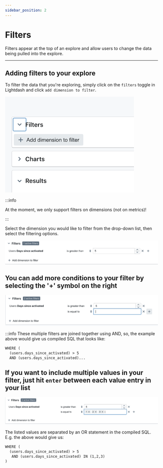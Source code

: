 ```yaml
---
sidebar_position: 2
---
```


# Filters

Filters appear at the top of an explore and allow users to change the data being pulled into the explore.

---

## Adding filters to your explore

To filter the data that you're exploring, simply click on the `filters` toggle in Lightdash and click `add dimension to filter`.

![screenshot-filters-view](assets/screenshot-filters-view.png)

:::info

At the moment, we only support filters on dimensions (not on metrics)!

:::

Select the dimension you would like to filter from the drop-down list, then select the filtering options.

![screenshot-filters-example](assets/screenshot-filters-example.png)

## You can add more conditions to your filter by selecting the '+' symbol on the right

![screenshot-add-filters](assets/screenshot-add-filters.png)

:::info
These multiple filters are joined together using AND, so, the example above would give us compiled SQL that looks like:
```
WHERE (
  (users.days_since_activated) > 5
  AND (users.days_since_activated)...
```

## If you want to include multiple values in your filter, just hit `enter` between each value entry in your list

![screenshot-multiple-values-filter](assets/screenshot-multiple-values-filter.png)

The listed values are separated by an OR statement in the compiled SQL. E.g. the above would give us:
```
WHERE (
  (users.days_since_activated) > 5
   AND (users.days_since_activated) IN (1,2,3)
)
```
